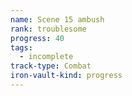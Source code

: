 ```yaml
---
name: Scene 15 ambush
rank: troublesome
progress: 40
tags:
  - incomplete
track-type: Combat
iron-vault-kind: progress
---
```



```iron-vault-track
```

